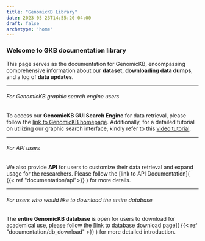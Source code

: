 ```yaml
---
title: "GenomicKB Library"
date: 2023-05-23T14:55:20-04:00
draft: false
archetype: 'home'
---
```


### Welcome to GKB documentation library
This page serves as the documentation for GenomicKB, encompassing comprehensive information about our **dataset**, **downloading data dumps**, and a log of **data updates**. 

---

###### For GenomicKB graphic search engine users
To access our **GenomicKB GUI Search Engine** for data retrieval, please follow the [link to GenomicKB homepage](https://gkb.dcmb.med.umich.edu/). Additionally, for a detailed tutorial on utilizing our graphic search interface, kindly refer to this [video tutorial](https://www.youtube.com/watch?v=Cnl9RpUDpkQ).


---

###### For API users
We also provide **API** for users to customize their data retrieval and expand usage for the researchers. Please follow the [link to API Documentation]( {{< ref "documentation/api">}} ) for more details.

---

###### For users who would like to download the entire database
The **entire GenomicKB database** is open for users to download for academical use, please follow the [link to database download page]( {{< ref "documentation/db_download" >}} ) for more detailed introduction. 

